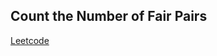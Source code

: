 ## Count the Number of Fair Pairs
[Leetcode](https://leetcode.com/problems/count-the-number-of-fair-pairs)
